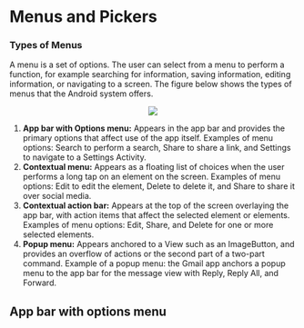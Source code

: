 # Menus and Pickers
### Types of Menus

A menu is a set of options. The user can select from a menu to perform a function, for example searching for information, saving information, editing information, or navigating to a screen. The figure below shows the types of menus that the Android system offers.

<p align="center">
<img  src="https://github.com/saisankar12/document/blob/master/saisankar_concept_images/types_menus.png">
</p>

1. **App bar with Options menu:** Appears in the app bar and provides the primary options that affect use of the app itself. Examples of menu options: Search to perform a search, Share to share a link, and Settings to navigate to a Settings Activity.
2. **Contextual menu:** Appears as a floating list of choices when the user performs a long tap on an element on the screen. Examples of menu options: Edit to edit the element, Delete to delete it, and Share to share it over social media.
3. **Contextual action bar:** Appears at the top of the screen overlaying the app bar, with action items that affect the selected element or elements. Examples of menu options: Edit, Share, and Delete for one or more selected elements.
4. **Popup menu:** Appears anchored to a View such as an ImageButton, and provides an overflow of actions or the second part of a two-part command. Example of a popup menu: the Gmail app anchors a popup menu to the app bar for the message view with Reply, Reply All, and Forward.

## App bar with options menu

